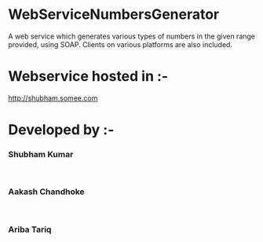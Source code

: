 # WebServiceNumbersGenerator
A web service which generates various types of numbers in the given range provided, using SOAP. Clients on various platforms are also included.

# Webservice hosted in :-
http://shubham.somee.com

# Developed by :-
<h3>Shubham Kumar</h3><br>
<h3>Aakash Chandhoke</h3><br>
<h3>Ariba Tariq</h3>

